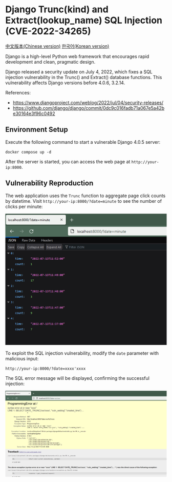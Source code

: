 # Django Trunc(kind) and Extract(lookup_name) SQL Injection (CVE-2022-34265)

[中文版本(Chinese version)](README.zh-cn.md)
[한국어(Korean version)](README.ko-kr.md)


Django is a high-level Python web framework that encourages rapid development and clean, pragmatic design.

Django released a security update on July 4, 2022, which fixes a SQL injection vulnerability in the Trunc() and Extract() database functions. This vulnerability affects Django versions before 4.0.6, 3.2.14.

References:

- https://www.djangoproject.com/weblog/2022/jul/04/security-releases/
- https://github.com/django/django/commit/0dc9c016fadb71a067e5a42be30164e3f96c0492

## Environment Setup

Execute the following command to start a vulnerable Django 4.0.5 server:

```
docker compose up -d
```

After the server is started, you can access the web page at `http://your-ip:8000`.

## Vulnerability Reproduction

The web application uses the `Trunc` function to aggregate page click counts by datetime. Visit `http://your-ip:8000/?date=minute` to see the number of clicks per minute:

![](1.png)

To exploit the SQL injection vulnerability, modify the `date` parameter with malicious input:

```
http://your-ip:8000/?date=xxxx'xxxx
```

The SQL error message will be displayed, confirming the successful injection:

![](2.png)
